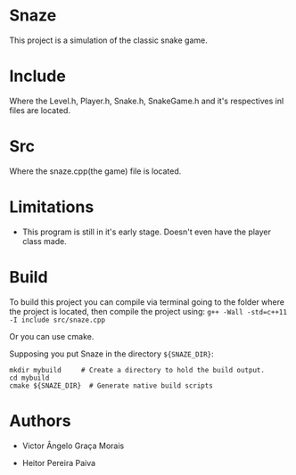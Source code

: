 # Snaze

This project is a simulation of the classic snake game.

# Include

Where the Level.h, Player.h, Snake.h, SnakeGame.h and it's respectives inl files are located.

# Src

Where the snaze.cpp(the game) file is located.

# Limitations

* This program is still in it's early stage. Doesn't even have the player class made.

# Build

To build this project you can compile via terminal going to the folder where the project is located, then compile the project using: `g++ -Wall -std=c++11 -I include src/snaze.cpp`

Or you can use cmake. 

Supposing you put Snaze in the directory `${SNAZE_DIR}`:

    mkdir mybuild     # Create a directory to hold the build output.
    cd mybuild
    cmake ${SNAZE_DIR}  # Generate native build scripts
    
# Authors

* Victor Ângelo Graça Morais

* Heitor Pereira Paiva
